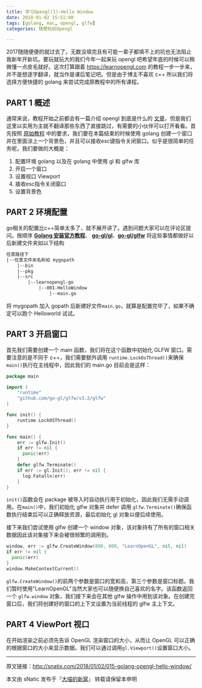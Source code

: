 ```yaml
---
title: 学习Opengl(1)-Hello Window
date: 2018-01-02 15:51:00
tags: [golang, mac, opengl, glfw]
categories: 随便玩玩Opengl

---
```


2017随随便便的就过去了，无数没填完且有可能一辈子都填不上的坑也无法阻止我新年开新坑。要玩就玩大的我们今年一起来玩 opengl 吧希望年底的时候可以稍微懂一点皮毛就好。这次打算跟着 https://learnopengl.com 的教程一步一步来，并不是想逐字翻译，就当作是课后笔记吧。但是由于博主不喜欢 c++ 所以我们将选择方便快捷的 golang 来尝试完成原教程中的所有课程。

<!--more-->

## PART 1 概述

通常来说，教程开始之前都会有一篇介绍 opengl 到底是什么的 [文章](https://learnopengl.com/#!Getting-started/OpenGL)，但是我们这里以实用为主就不翻译那些东西了直接跳过，有需要的小伙伴可以打开看看。首先按照 [原始教程](https://learnopengl.com/#!Getting-started/Hello-Window) 中的要求，我们要在本篇结束的时候使用 golang 创建一个窗口并在里面涂上一个背景色，并且可以接收esc键指令关闭窗口。似乎是很简单的任务呢，我们要做的大概是：

1. 配置环境 golang 以及在 golang 中使用 gl 和 glfw 库
2. 开启一个窗口
3. 设置视口 Viewport
4. 接收esc指令关闭窗口
5. 设置背景色

## PART 2 环境配置

go相关的配置比c++简单太多了，就不展开讲了。遇到问题大家可以在评论区提问。按顺序 [**Golang 安装官方教程**](https://golang.org/doc/install)、 [**go-gl/gl**](https://github.com/go-gl/gll)、[**go-gl/glfw**](https://github.com/go-gl/glfw) 将这些事情都做好以后新建文件夹如以下结构

``` tex
任意路径下
|--任意文件夹名称如 mygopath
	|--bin
	|--pkg
	|--src
		|--learnopengl-go
			|--001-HelloWindow
				|--main.go
```

将 mygopath 加入 gopath 后新建好文件`main.go`，就算是配置完毕了，如果不确定可以跑个 Helloworld 试试。

## PART 3 开启窗口

首先我们需要创建一个 main 函数，我们将在这个函数中初始化 GLFW 窗口。需要注意的是不同于 c++，我们需要额外调用 `runtime.LockOsThread()`来确保`main()`执行在主线程中，因此我们的 main.go 目前会是这样：

``` go
package main

import (
	"runtime"
	"github.com/go-gl/glfw/v3.2/glfw"
)

func init() {
	runtime.LockOSThread()
}

func main() {
    err := glfw.Init()
    if err != nil {
      panic(err)
    }
    defer glfw.Terminate()
    if err := gl.Init(); err != nil {
      log.Fatalln(err)
    }
}

```

`init()`函数会在 package 被导入时自动执行用于初始化，因此我们无需手动调用。在`main()`中，我们初始化 glfw 对象并 defer 调用 `glfw.Terminate()`确保函数执行结束后可以正确释放资源，最后初始化 gl 对象以便后续使用。

接下来我们尝试使用 glfw 创建一个 window 对象，该对象持有了所有的窗口相关数据因此该对象接下来会被很频繁的调用到。

```go
window, err := glfw.CreateWindow(800, 600, "LearnOpenGL", nil, nil)
if err != nil {
  panic(err)
}
window.MakeContextCurrent()
```

`glfw.CreateWindow()`的前两个参数是窗口的宽和高，第三个参数是窗口标题。我们暂时使用"LearnOpenGL"当然大家也可以随便换自己喜欢的名字。该函数返回一个 `glfw.window` 对象，我们接下来会在其他 glfw 操作中用到该对象。在创建完窗口后，我们将创建好的窗口的上下文设置为当前线程的 glfw 主上下文。

## PART 4 ViewPort 视口

在开始渲染之前必须先告诉 OpenGL 渲染窗口的大小，从而让 OpenGL 可以正确的根据窗口的大小来显示数据。我们可以通过调用`gl.Viewport()`设置窗口大小。





------

原文链接：http://snatix.com/2018/01/02/015-golang-opengl-hello-window/

本文由 sNatic 发布于『[大喵的新窝](http://snatix.com)』 转载请保留本申明